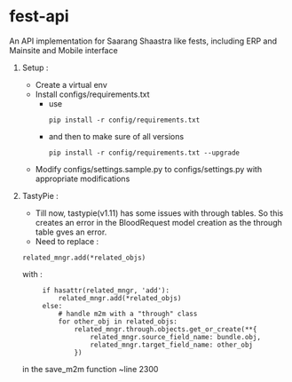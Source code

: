 fest-api
========

An API implementation for Saarang Shaastra like fests, including ERP and Mainsite and Mobile interface

1. Setup :
	- Create a virtual env
	- Install configs/requirements.txt
		- use 
			```
			pip install -r config/requirements.txt
			```
		- and then to make sure of all versions
			```
			pip install -r config/requirements.txt --upgrade
			```
	- Modify configs/settings.sample.py to configs/settings.py with appropriate modifications


2. TastyPie :
    - Till now, tastypie(v1.11) has some issues with through tables. So this creates an error in the BloodRequest model creation as the through table gves an error.
    - Need to replace : 
     
     ```
     related_mngr.add(*related_objs)
     ```
      with :

            
            if hasattr(related_mngr, 'add'):
                related_mngr.add(*related_objs)
            else:
                # handle m2m with a "through" class
                for other_obj in related_objs:
                    related_mngr.through.objects.get_or_create(**{
                        related_mngr.source_field_name: bundle.obj,
                        related_mngr.target_field_name: other_obj
                    })
            
    in the save_m2m function ~line 2300

